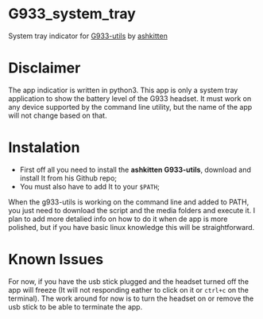 # G933_system_tray
System tray indicator for <a href="" target="_blank">G933-utils</a> by <a href="https://github.com/ashkitten" target="_blank">ashkitten</a>
# Disclaimer
The app indicatior is written in python3.
This app is only a system tray application to show the battery level of the G933 headset. It must work on any device supported by the command line utility, but the name of the app will not change based on that.

# Instalation
* First off all you need to install the <strong>ashkitten G933-utils</strong>, download and install It from his Github repo;
* You must also have to add It to your `$PATH`;

When the g933-utils is working on the command line and added to PATH, you just need to download the script and the media folders and execute it.
I plan to add more detalied info on how to do it when de app is more polished, but if you have basic linux knowledge this will be straightforward.

# Known Issues
For now, if you have the usb stick plugged and the headset turned off the app will freeze (It will not responding eather to click on it or `ctrl+c` on the terminal).
The work around for now is to turn the headset on or remove the usb stick to be able to terminate the app.
